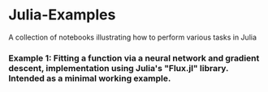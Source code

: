 # Julia-Examples
A collection of notebooks illustrating how to perform various tasks in Julia

### Example 1: Fitting a function via a neural network and gradient descent, implementation using Julia's "Flux.jl" library. Intended as a minimal working example.

